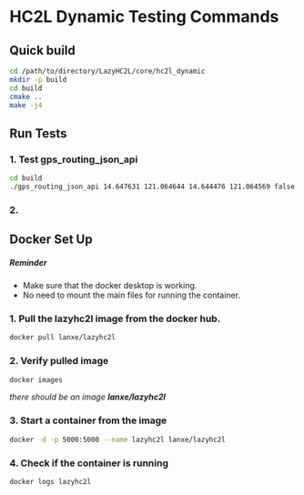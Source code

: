 # HC2L Dynamic Testing Commands

## Quick build
```bash
cd /path/to/directory/LazyHC2L/core/hc2l_dynamic
mkdir -p build
cd build
cmake ..
make -j4
```


## Run Tests

### 1. Test gps_routing_json_api
```bash
cd build
./gps_routing_json_api 14.647631 121.064644 14.644476 121.064569 false 0.5
```

### 2. 


## Docker Set Up

##### Reminder 
- Make sure that the docker desktop is working.
- No need to mount the main files for running the container.

### 1. Pull the lazyhc2l image from the docker hub.
```bash
docker pull lanxe/lazyhc2l
```

### 2. Verify pulled image
```bash
docker images
```
*there should be an image **lanxe/lazyhc2l***

### 3. Start a container from the image
```bash
docker -d -p 5000:5000 --name lazyhc2l lanxe/lazyhc2l
```

### 4. Check if the container is running
```bash
docker logs lazyhc2l
```




